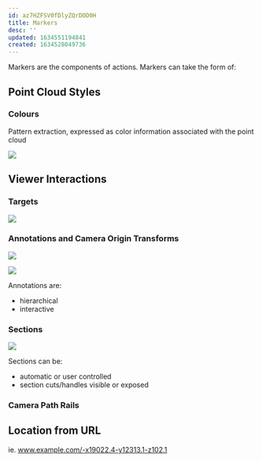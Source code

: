 ```yaml
---
id: az7HZFSV0fDlyZQrDOD0H
title: Markers
desc: ''
updated: 1634551194841
created: 1634528049736
---
```

Markers are the components of actions. Markers can take the form of:

## Point Cloud Styles

### Colours

Pattern extraction, expressed as color information associated with the point cloud

![](/assets/images/2021-10-18-14-38-56.png)

## Viewer Interactions

### Targets

![](/assets/images/2021-10-18-14-42-20.png)

### Annotations and Camera Origin Transforms

![](/assets/images/annotation.gif)

![](/assets/images/2021-10-18-14-47-53.png)

Annotations are:

- hierarchical
- interactive

### Sections

![](/assets/images/crop2.apng)

Sections can be:

- automatic or user controlled
- section cuts/handles visible or exposed

### Camera Path Rails

## Location from URL

ie. www.example.com/-x19022.4-y12313.1-z102.1